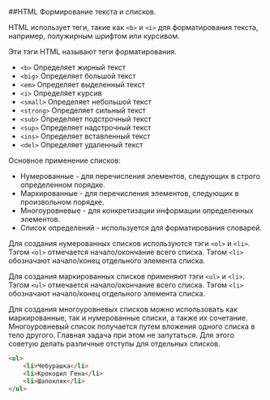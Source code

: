 ##HTML Формирование текста и списков.

HTML использует теги, такие как `<b>` и `<i>` для форматирования текста, например, полужирным шрифтом или курсивом.

Эти тэги HTML называют теги форматирования.

- `<b>` Определяет жирный текст
- `<big>` Определяет большой текст
- `<em>` Определяет выделенный текст
- `<i>` Определяет курсив
- `<small>` Определяет небольшой текст
- `<strong>` Определяет сильный текст
- `<sub>` Определяет подстрочный текст
- `<sup>` Определяет надстрочный текст
- `<ins>` Определяет вставленный текст
- `<del>` Определяет удаленный текст

Основное применение списков:

- Нумерованные - для перечисления элементов, следующих в строго определенном порядке.
- Маркированные - для перечисления элементов, следующих в произвольном порядке.
- Многоуровневые - для конкретизации информации определенных элементов.
- Список определений - используется для форматирования словарей.

Для создания нумерованных списков используются тэги `<ol>` и `<li>`.
Тэгом `<ol>` отмечается начало/окончание всего списка.
Тэгом `<li>` обозначают начало/конец отдельного элемента списка.

Для создания маркированных списков применяют тэги `<ul>` и `<li>`.
Тэгом `<ul>` отмечается начало/окончание всего списка.
Тэгом `<li>` обозначают начало/конец отдельного элемента списка.

Для создания многоуровневых списков можно использовать как маркированные, так и нумерованные списки, а также их сочетание. Многоуровневый список получается путем вложения одного списка в тело другого. Главная задача при этом не запутаться. Для этого советую делать различные отступы для отдельных списков.

```html
<ul>
    <li>Чебурашка</li>
    <li>Крокодил Гена</li>
    <li>Шапокляк</li>
</ul>
```
